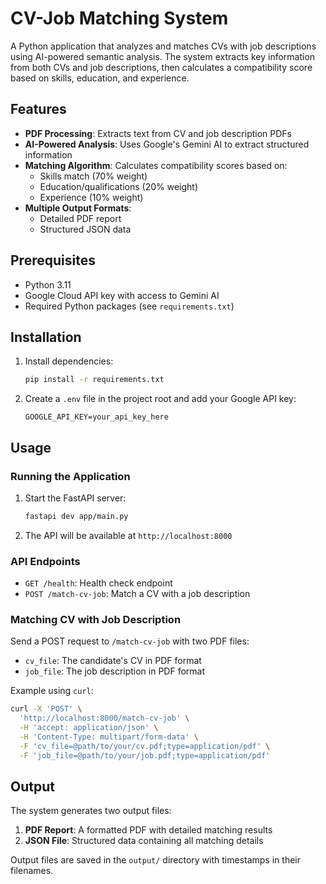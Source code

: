 # CV-Job Matching System

A Python application that analyzes and matches CVs with job descriptions using AI-powered semantic analysis. The system extracts key information from both CVs and job descriptions, then calculates a compatibility score based on skills, education, and experience.

## Features

- **PDF Processing**: Extracts text from CV and job description PDFs
- **AI-Powered Analysis**: Uses Google's Gemini AI to extract structured information
- **Matching Algorithm**: Calculates compatibility scores based on:
  - Skills match (70% weight)
  - Education/qualifications (20% weight)
  - Experience (10% weight)
- **Multiple Output Formats**:
  - Detailed PDF report
  - Structured JSON data

## Prerequisites

- Python 3.11
- Google Cloud API key with access to Gemini AI
- Required Python packages (see `requirements.txt`)

## Installation

1. Install dependencies:
   ```bash
   pip install -r requirements.txt
   ```

2. Create a `.env` file in the project root and add your Google API key:
   ```
   GOOGLE_API_KEY=your_api_key_here
   ```

## Usage

### Running the Application

1. Start the FastAPI server:
   ```bash
   fastapi dev app/main.py
   ```

2. The API will be available at `http://localhost:8000`

### API Endpoints

- `GET /health`: Health check endpoint
- `POST /match-cv-job`: Match a CV with a job description

### Matching CV with Job Description

Send a POST request to `/match-cv-job` with two PDF files:
- `cv_file`: The candidate's CV in PDF format
- `job_file`: The job description in PDF format

Example using `curl`:
```bash
curl -X 'POST' \
  'http://localhost:8000/match-cv-job' \
  -H 'accept: application/json' \
  -H 'Content-Type: multipart/form-data' \
  -F 'cv_file=@path/to/your/cv.pdf;type=application/pdf' \
  -F 'job_file=@path/to/your/job.pdf;type=application/pdf'
```

## Output

The system generates two output files:
1. **PDF Report**: A formatted PDF with detailed matching results
2. **JSON File**: Structured data containing all matching details

Output files are saved in the `output/` directory with timestamps in their filenames.
